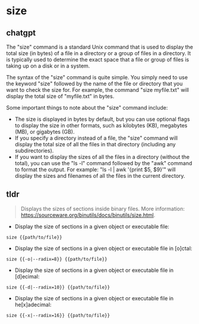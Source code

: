 # size 
## chatgpt 
The "size" command is a standard Unix command that is used to display the total size (in bytes) of a file in a directory or a group of files in a directory. It is typically used to determine the exact space that a file or group of files is taking up on a disk or in a system.

The syntax of the "size" command is quite simple. You simply need to use the keyword "size" followed by the name of the file or directory that you want to check the size for. For example, the command "size myfile.txt" will display the total size of "myfile.txt" in bytes.

Some important things to note about the "size" command include:

- The size is displayed in bytes by default, but you can use optional flags to display the size in other formats, such as kilobytes (KB), megabytes (MB), or gigabytes (GB).
- If you specify a directory instead of a file, the "size" command will display the total size of all the files in that directory (including any subdirectories).
- If you want to display the sizes of all the files in a directory (without the total), you can use the "ls -l" command followed by the "awk" command to format the output. For example: "ls -l | awk '{print $5, $9}'" will display the sizes and filenames of all the files in the current directory. 

## tldr 
 
> Displays the sizes of sections inside binary files.
> More information: <https://sourceware.org/binutils/docs/binutils/size.html>.

- Display the size of sections in a given object or executable file:

`size {{path/to/file}}`

- Display the size of sections in a given object or executable file in [o]ctal:

`size {{-o|--radix=8}} {{path/to/file}}`

- Display the size of sections in a given object or executable file in [d]ecimal:

`size {{-d|--radix=10}} {{path/to/file}}`

- Display the size of sections in a given object or executable file in he[x]adecimal:

`size {{-x|--radix=16}} {{path/to/file}}`
